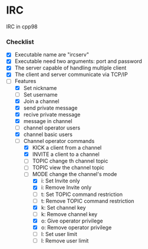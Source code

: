 # IRC
IRC in cpp98

### Checklist

- [x] Executable name are "ircserv"
- [x] Executable need two arguments: port and password
- [x] The server capable of handling multiple client
- [x] The client and server communicate via TCP/IP
- [ ] Features
  - [x] Set nickname
  - [ ] Set username
  - [x] Join a channel
  - [x] send private message
  - [x] recive private message
  - [x] message in channel
  - [ ] channel operator users
  - [x] channel basic users
  - [ ] Channel operator commands
    - [x] KICK a client from a channel
    - [x] INVITE a client to a channel
    - [ ] TOPIC change th channel topic
    - [ ] TOPIC view the channel topic
    - [ ] MODE change the channel's mode
      - [x] i: Set Invite only
      - [x] i: Remove Invite only
      - [ ] t: Set TOPIC command restriction
      - [ ] t: Remove TOPIC command restriction
      - [x] k: Set channel key
      - [ ] k: Remove channel key
      - [x] o: Give operator privilege
      - [x] o: Remove operator privilege
      - [ ] l: Set user limit
      - [ ] l: Remove user limit